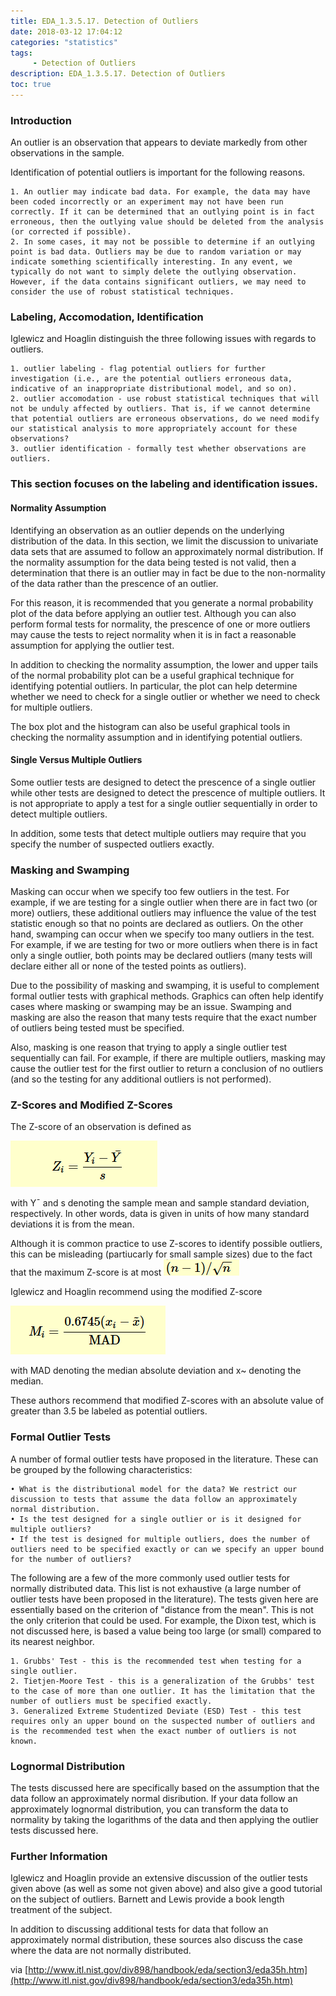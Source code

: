 ```yaml
---
title: EDA_1.3.5.17. Detection of Outliers
date: 2018-03-12 17:04:12
categories: "statistics"
tags:
     - Detection of Outliers
description: EDA_1.3.5.17. Detection of Outliers
toc: true
---
```

### Introduction
An outlier is an observation that appears to deviate markedly from other observations in the sample.

Identification of potential outliers is important for the following reasons.

	1. An outlier may indicate bad data. For example, the data may have been coded incorrectly or an experiment may not have been run correctly. If it can be determined that an outlying point is in fact erroneous, then the outlying value should be deleted from the analysis (or corrected if possible).
	2. In some cases, it may not be possible to determine if an outlying point is bad data. Outliers may be due to random variation or may indicate something scientifically interesting. In any event, we typically do not want to simply delete the outlying observation. However, if the data contains significant outliers, we may need to consider the use of robust statistical techniques.

### Labeling, Accomodation, Identification
Iglewicz and Hoaglin distinguish the three following issues with regards to outliers.

	1. outlier labeling - flag potential outliers for further investigation (i.e., are the potential outliers erroneous data, indicative of an inappropriate distributional model, and so on).
	2. outlier accomodation - use robust statistical techniques that will not be unduly affected by outliers. That is, if we cannot determine that potential outliers are erroneous observations, do we need modify our statistical analysis to more appropriately account for these observations?
	3. outlier identification - formally test whether observations are outliers.

### This section focuses on the labeling and identification issues.
#### Normality Assumption
Identifying an observation as an outlier depends on the underlying distribution of the data. In this section, we limit the discussion to univariate data sets that are assumed to follow an approximately normal distribution. If the normality assumption for the data being tested is not valid, then a determination that there is an outlier may in fact be due to the non-normality of the data rather than the prescence of an outlier.

For this reason, it is recommended that you generate a normal probability plot of the data before applying an outlier test. Although you can also perform formal tests for normality, the prescence of one or more outliers may cause the tests to reject normality when it is in fact a reasonable assumption for applying the outlier test.

In addition to checking the normality assumption, the lower and upper tails of the normal probability plot can be a useful graphical technique for identifying potential outliers. In particular, the plot can help determine whether we need to check for a single outlier or whether we need to check for multiple outliers.

The box plot and the histogram can also be useful graphical tools in checking the normality assumption and in identifying potential outliers.

#### Single Versus Multiple Outliers
Some outlier tests are designed to detect the prescence of a single outlier while other tests are designed to detect the prescence of multiple outliers. It is not appropriate to apply a test for a single outlier sequentially in order to detect multiple outliers.

In addition, some tests that detect multiple outliers may require that you specify the number of suspected outliers exactly.

### Masking and Swamping
Masking can occur when we specify too few outliers in the test. For example, if we are testing for a single outlier when there are in fact two (or more) outliers, these additional outliers may influence the value of the test statistic enough so that no points are declared as outliers.
On the other hand, swamping can occur when we specify too many outliers in the test. For example, if we are testing for two or more outliers when there is in fact only a single outlier, both points may be declared outliers (many tests will declare either all or none of the tested points as outliers).

Due to the possibility of masking and swamping, it is useful to complement formal outlier tests with graphical methods. Graphics can often help identify cases where masking or swamping may be an issue. Swamping and masking are also the reason that many tests require that the exact number of outliers being tested must be specified.

Also, masking is one reason that trying to apply a single outlier test sequentially can fail. For example, if there are multiple outliers, masking may cause the outlier test for the first outlier to return a conclusion of no outliers (and so the testing for any additional outliers is not performed).

### Z-Scores and Modified Z-Scores
The Z-score of an observation is defined as

![](assets/EDA/eda35h_1.png)

with Y¯ and s denoting the sample mean and sample standard deviation, respectively. In other words, data is given in units of how many standard deviations it is from the mean.

Although it is common practice to use Z-scores to identify possible outliers, this can be misleading (partiucarly for small sample sizes) due to the fact that the maximum Z-score is at most ![](assets/EDA/eda35h_2.png)

Iglewicz and Hoaglin recommend using the modified Z-score

![](assets/EDA/eda35h_3.png)

with MAD denoting the median absolute deviation and x~ denoting the median.

These authors recommend that modified Z-scores with an absolute value of greater than 3.5 be labeled as potential outliers.

### Formal Outlier Tests
A number of formal outlier tests have proposed in the literature. These can be grouped by the following characteristics:

	• What is the distributional model for the data? We restrict our discussion to tests that assume the data follow an approximately normal distribution.
	• Is the test designed for a single outlier or is it designed for multiple outliers?
	• If the test is designed for multiple outliers, does the number of outliers need to be specified exactly or can we specify an upper bound for the number of outliers?

The following are a few of the more commonly used outlier tests for normally distributed data. This list is not exhaustive (a large number of outlier tests have been proposed in the literature). The tests given here are essentially based on the criterion of "distance from the mean". This is not the only criterion that could be used. For example, the Dixon test, which is not discussed here, is based a value being too large (or small) compared to its nearest neighbor.

	1. Grubbs' Test - this is the recommended test when testing for a single outlier.
	2. Tietjen-Moore Test - this is a generalization of the Grubbs' test to the case of more than one outlier. It has the limitation that the number of outliers must be specified exactly.
	3. Generalized Extreme Studentized Deviate (ESD) Test - this test requires only an upper bound on the suspected number of outliers and is the recommended test when the exact number of outliers is not known.

### Lognormal Distribution
The tests discussed here are specifically based on the assumption that the data follow an approximately normal disribution. If your data follow an approximately lognormal distribution, you can transform the data to normality by taking the logarithms of the data and then applying the outlier tests discussed here.

### Further Information
Iglewicz and Hoaglin provide an extensive discussion of the outlier tests given above (as well as some not given above) and also give a good tutorial on the subject of outliers. Barnett and Lewis provide a book length treatment of the subject.

In addition to discussing additional tests for data that follow an approximately normal distribution, these sources also discuss the case where the data are not normally distributed.

via [http://www.itl.nist.gov/div898/handbook/eda/section3/eda35h.htm](http://www.itl.nist.gov/div898/handbook/eda/section3/eda35h.htm)
